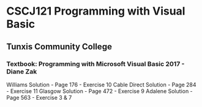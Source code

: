 # CSCJ121 Programming with Visual Basic
## Tunxis Community College 

### Textbook: Programming with Microsoft Visual Basic 2017 - Diane Zak
Williams Solution - Page 176 - Exercise 10
Cable Direct Solution - Page 284 - Exercise 11
Glasgow Solution - Page 472 - Exercise 9
Adalene Solution - Page 563 - Exercise 3 & 7

